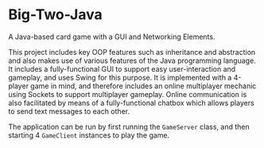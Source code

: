 # Big-Two-Java

A Java-based card game with a GUI and Networking Elements.

This project includes key OOP features such as inheritance and abstraction and also makes use of various features of the Java programming language. 
It includes a fully-functional GUI to support easy user-interaction and gameplay, and uses Swing for this purpose.
It is implemented with a 4-player game in mind, and therefore includes an online multiplayer mechanic using Sockets to support multiplayer gameplay.
Online communication is also facilitated by means of a fully-functional chatbox which allows players to send text messages to each other.

The application can be run by first running the `GameServer` class, and then starting 4 `GameClient` instances to play the game.  
